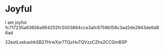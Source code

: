 # Joyful

I am joyful: fc717235a63656a964202fc5003664cce3afc6759b158c3ad2de2943de6d86ad


22extLxekaxhkSB27HrwXsr7TQzHuTQVzzCZhs2CCQmBSP